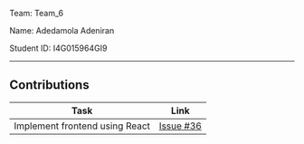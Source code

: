 Team: Team_6

Name: Adedamola Adeniran

Student ID: I4G015964GI9
<hr />

## Contributions

| Task | Link |
|------|------|
| Implement frontend using React | [Issue #36](https://github.com/zuri-training/team-6-auth-wiki/issues/36) |
